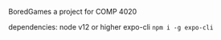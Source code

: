 BoredGames
a project for COMP 4020

dependencies:
node v12 or higher
expo-cli
``npm i -g expo-cli``

